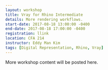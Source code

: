 ```yaml
---
layout: workshop
title: Vray for Rhino Intermediate
details: More rendering workflows.
start-date: 2017-08-18 13:00:00 -0400
end-date: 2017-08-18 17:00:00 -0400
registration: llink
location: CFA 214
instructor: Eddy Man Kim
tags: [Digital Representation, Rhino, Vray]
---
```


More workshop content will be posted here.